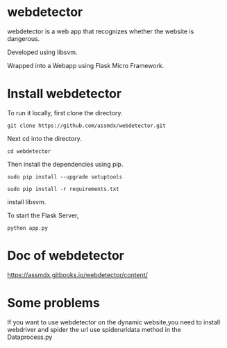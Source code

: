 # webdetector
webdetector is a web app that recognizes whether the website is dangerous.

Developed using libsvm.

Wrapped into a Webapp using Flask Micro Framework.

# Install webdetector
To run it locally, first clone the directory.
	
	git clone https://github.com/assmdx/webdetector.git

Next cd into the directory.
	
	cd webdetector

Then install the dependencies using pip.

	sudo pip install --upgrade setuptools
	
	sudo pip install -r requirements.txt

install libsvm.

To start the Flask Server,
	
	python app.py

# Doc of webdetector
https://assmdx.gitbooks.io/webdetector/content/

# Some problems

If you want to use webdetector on the dynamic website,you need to install 
webdriver and spider the url use spiderurldata method in the Dataprocess.py


